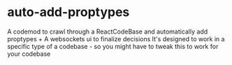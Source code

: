# auto-add-proptypes
A codemod to crawl through a ReactCodeBase and automatically add proptypes + A websockets ui to finalize decisions
It's designed to work in a specific type of a codebase - so you might have to tweak this to work for your codebase
